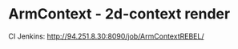 ArmContext - 2d-context render
==============================

CI Jenkins: http://94.251.8.30:8090/job/ArmContextREBEL/
